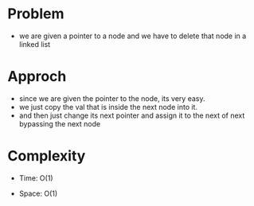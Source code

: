 # Problem
- we are given a pointer to a node and we have to delete that node in a linked list

# Approch
- since we are given the pointer to the node, its very easy.
- we just copy the val that is inside the next node into it.
- and then just change its next pointer and assign it to the next of next bypassing the next node

# Complexity

- Time: O(1)

- Space: O(1)